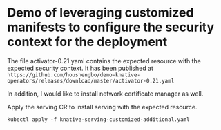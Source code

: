 # Demo of leveraging customized manifests to configure the security context for the deployment

The file activator-0.21.yaml contains the expected resource with the expected security context.
It has been published at `https://github.com/houshengbo/demo-knative-operators/releases/download/master/activator-0.21.yaml`

In addition, I would like to install network certificate manager as well.

Apply the serving CR to install serving with the expected resource.

```aidl
kubectl apply -f knative-serving-customized-additional.yaml
```
